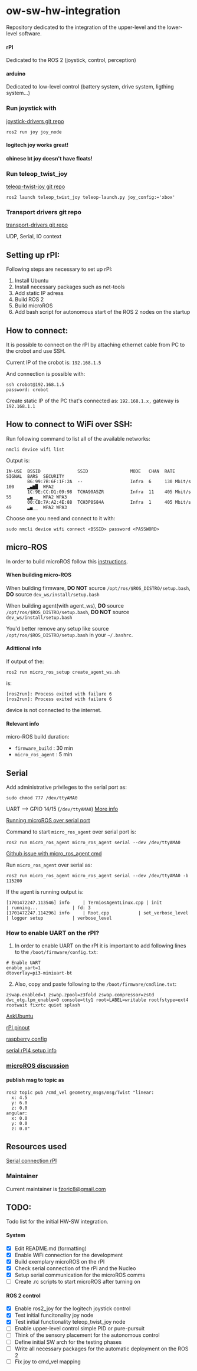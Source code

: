 # ow-sw-hw-integration

Repository dedicated to the integration of the upper-level and the lower-level software. 

#### rPI  

Dedicated to the ROS 2 (joystick, control, perception)  

#### arduino  

Dedicated to low-level control (battery system, drive system, ligthing system...)

### Run joystick with 

[joystick-drivers git repo](https://github.com/ros-drivers/joystick_drivers)


```
ros2 run joy joy_node 
```

#### logitech joy works great! 
#### chinese bt joy doesn't have floats!

### Run teleop_twist_joy

[teleop-twist-joy git repo](https://github.com/ros2/teleop_twist_joy)
```
ros2 launch teleop_twist_joy teleop-launch.py joy_config:='xbox'
```


### Transport drivers git repo 

[transport-drivers git repo](https://github.com/ros-drivers/transport_drivers)

UDP, Serial, IO context 


## Setting up rPI: 

Following steps are necessary to set up rPI: 
1. Install Ubuntu 
2. Install necessary packages such as net-tools 
3. Add static IP adress
4. Build ROS 2
5. Build microROS
6. Add bash script for autonomous start of the ROS 2 nodes on the startup 

## How to connect: 

It is possible to connect on the rPI by attaching ethernet cable from PC to the 
crobot and use SSH. 

Current IP of the crobot is: `192.168.1.5`

And connection is possible with: 
``` 
ssh crobot@192.168.1.5
password: crobot
``` 

Create static IP of the PC that's connected as: `192.168.1.x,` 
gateway is `192.168.1.1`

## How to connect to WiFi over SSH: 

Run following command to list all of the available networks: 
```
nmcli device wifi list
```

Output is: 
```
IN-USE  BSSID              SSID                MODE   CHAN  RATE        SIGNAL  BARS  SECURITY  
        B6:99:7B:6F:1F:2A  --                  Infra  6     130 Mbit/s  100     ▂▄▆█  WPA2      
        1C:9E:CC:D1:09:98  TCHA90A5ZR          Infra  11    405 Mbit/s  55      ▂▄__  WPA2 WPA3 
        00:CB:7A:A2:4E:88  TCH3P8S84A          Infra  1     405 Mbit/s  49      ▂▄__  WPA2 WPA3 

```

Choose one you need and connect to it with:

```
sudo nmcli device wifi connect <BSSID> password <PASSWORD>
```

## micro-ROS

In order to build microROS follow this [instructions](https://micro.ros.org/docs/tutorials/core/first_application_linux/). 

#### When building micro-ROS 

When building firmware, **DO NOT** source `/opt/ros/$ROS_DISTRO/setup.bash`, **DO** source `dev_ws/install/setup.bash`

When building agent(with agent_ws), **DO** source `/opt/ros/$ROS_DISTRO/setup.bash`, **DO NOT** source `dev_ws/install/setup.bash`

You'd better remove any setup like source `/opt/ros/$ROS_DISTRO/setup.bash` in your `~/.bashrc`. 

#### Adittional info

If output of the: 
```
ros2 run micro_ros_setup create_agent_ws.sh
```
is: 
```
[ros2run]: Process exited with failure 6
[ros2run]: Process exited with failure 6
```

device is not connected to the internet. 


#### Relevant info 

micro-ROS build duration: 
* `firmware_build` : 30 min
* `micro_ros_agent` : 5 min


## Serial 

Add administrative privileges to the serial port as: 
```
sudo chmod 777 /dev/ttyAMA0 
```

UART --> GPIO 14/15 (`/dev/ttyAMA0`)
[More info](https://jason19970210.medium.com/raspberry-pi-4-with-multiple-uart-interface-4eac75f74d7c)

[Running microROS over serial port](https://micro.ros.org/docs/tutorials/core/first_application_rtos/freertos/)

Command to start `micro_ros_agent` over serial port is: 
```
ros2 run micro_ros_agent micro_ros_agent serial --dev /dev/ttyAMA0
```

[Github issue with micro_ros_agent cmd](https://github.com/micro-ROS/micro_ros_arduino/issues/1105)

Run `micro_ros_agent` over serial as: 
```
ros2 run micro_ros_agent micro_ros_agent serial --dev /dev/ttyAMA0 -b 115200
```

If the agent is running output is: 
```
[1701472247.113546] info     | TermiosAgentLinux.cpp | init                     | running...             | fd: 3
[1701472247.114296] info     | Root.cpp           | set_verbose_level        | logger setup           | verbose_level
```


### How to enable UART on the rPI? 

1. In order to enable UART on the rPI it is important to add following lines to the `/boot/firmware/config.txt`: 
```
# Enable UART
enable_uart=1
dtoverlay=pi3-miniuart-bt
```

2. Also, copy and paste following to the `/boot/firmware/cmdline.txt`: 
```
zswap.enabled=1 zswap.zpool=z3fold zswap.compressor=zstd dwc_otg.lpm_enable=0 console=tty1 root=LABEL=writable rootfstype=ext4 rootwait fixrtc quiet splash
```


[AskUbuntu](https://askubuntu.com/questions/1254376/enable-uart-communication-on-pi4-ubuntu-20-04)

[rPI pinout](https://pinout.xyz/pinout/uart)

[raspberry config](https://dev.to/elbruno/raspberrypi-install-raspi-config-on-ubuntu-22041-lts-195j)

[serial rPI4 setup info](https://devicetests.com/enabling-uart-communication-raspberry-pi-4-ubuntu-20-04)

### [microROS discussion](https://discourse.ros.org/t/our-conclusions-on-trying-to-implement-micro-ros-in-our-robot/24690/4)

#### publish msg to topic as

```
ros2 topic pub /cmd_vel geometry_msgs/msg/Twist "linear:
  x: 4.5
  y: 6.0
  z: 0.0
angular:
  x: 0.0
  y: 0.0
  z: 0.0" 
```

## Resources used

[Serial connection rPI](https://www.abelectronics.co.uk/kb/article/1035/serial-port-setup-in-raspberry-pi-os)


### Maintainer 

Current maintainer is fzoric8@gmail.com

## TODO: 

Todo list for the initial HW-SW integration. 

#### System

- [x] Edit README.md (formatting)
- [x] Enable WiFi connection for the development
- [x] Build exemplary microROS on the rPI
- [x] Check serial connection of the rPi and the Nucleo 
- [x] Setup serial communication for the microROS comms
- [ ] Create .rc scripts to start microROS after turning on 

#### ROS 2 control 

- [x] Enable ros2_joy for the logitech joystick control
- [x] Test initial funcitonality joy node 
- [x] Test initial functionality teleop_twist_joy node
- [ ] Enable upper-level control simple PID or pure-pursuit
- [ ] Think of the sensory placement for the autonomous control 
- [ ] Define initial SW arch for the testing phases
- [ ] Write all necessary packages for the automatic deployment on the ROS 2
- [ ] Fix joy to cmd_vel mapping 